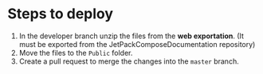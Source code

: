 # Steps to deploy
1. In the developer branch unzip the files from the **web exportation**. (It must be exported from the JetPackComposeDocumentation repository)
2. Move the files to the `Public` folder.
3. Create a pull request to merge the changes into the `master` branch.
